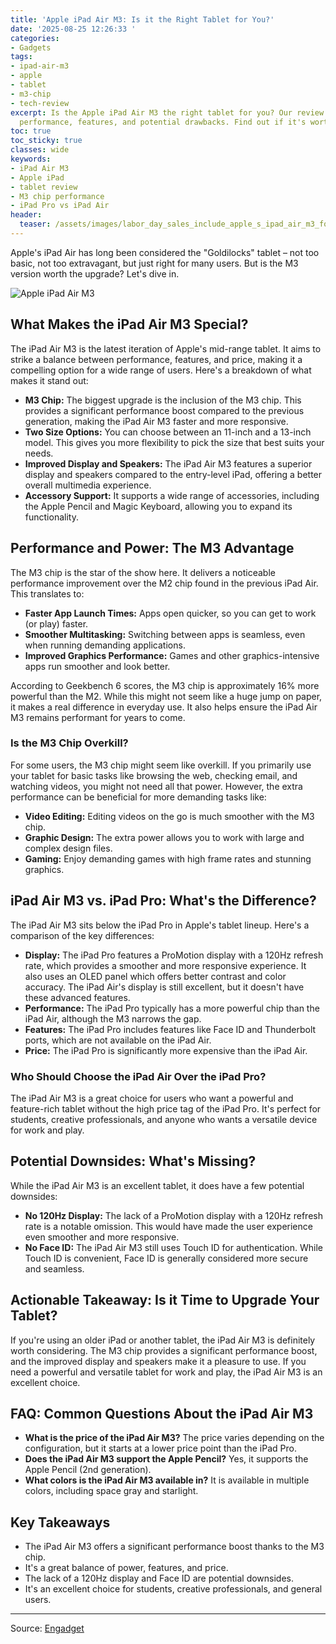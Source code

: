 ```yaml
---
title: 'Apple iPad Air M3: Is it the Right Tablet for You?'
date: '2025-08-25 12:26:33 '
categories:
- Gadgets
tags:
- ipad-air-m3
- apple
- tablet
- m3-chip
- tech-review
excerpt: Is the Apple iPad Air M3 the right tablet for you? Our review explores its
  performance, features, and potential drawbacks. Find out if it's worth the upgrade!
toc: true
toc_sticky: true
classes: wide
keywords:
- iPad Air M3
- Apple iPad
- tablet review
- M3 chip performance
- iPad Pro vs iPad Air
header:
  teaser: /assets/images/labor_day_sales_include_apple_s_ipad_air_m3_for__1_20250825122633.jpg
---
```


Apple's iPad Air has long been considered the "Goldilocks" tablet – not too basic, not too extravagant, but just right for many users. But is the M3 version worth the upgrade? Let's dive in.

![Apple iPad Air M3](https://o.aolcdn.com/images/dims?image_uri=https%3A%2F%2Fs.yimg.com%2Fos%2Fcreatr-uploaded-images%2F2025-08%2F5cdc5510-7473-11f0-9fef-dc0b7afb7d39&resize=1400%2C933&client=19f2b5e49a271b2bde77&signature=c455fafc0d18450c267a8740a1d11fa826d7e258)

## What Makes the iPad Air M3 Special?

The iPad Air M3 is the latest iteration of Apple's mid-range tablet. It aims to strike a balance between performance, features, and price, making it a compelling option for a wide range of users. Here's a breakdown of what makes it stand out:

*   **M3 Chip:** The biggest upgrade is the inclusion of the M3 chip. This provides a significant performance boost compared to the previous generation, making the iPad Air M3 faster and more responsive.
*   **Two Size Options:** You can choose between an 11-inch and a 13-inch model. This gives you more flexibility to pick the size that best suits your needs.
*   **Improved Display and Speakers:** The iPad Air M3 features a superior display and speakers compared to the entry-level iPad, offering a better overall multimedia experience.
*   **Accessory Support:** It supports a wide range of accessories, including the Apple Pencil and Magic Keyboard, allowing you to expand its functionality.

## Performance and Power: The M3 Advantage

The M3 chip is the star of the show here. It delivers a noticeable performance improvement over the M2 chip found in the previous iPad Air. This translates to:

*   **Faster App Launch Times:** Apps open quicker, so you can get to work (or play) faster.
*   **Smoother Multitasking:** Switching between apps is seamless, even when running demanding applications.
*   **Improved Graphics Performance:** Games and other graphics-intensive apps run smoother and look better.

According to Geekbench 6 scores, the M3 chip is approximately 16% more powerful than the M2. While this might not seem like a huge jump on paper, it makes a real difference in everyday use. It also helps ensure the iPad Air M3 remains performant for years to come.

### Is the M3 Chip Overkill?

For some users, the M3 chip might seem like overkill. If you primarily use your tablet for basic tasks like browsing the web, checking email, and watching videos, you might not need all that power. However, the extra performance can be beneficial for more demanding tasks like:

*   **Video Editing:** Editing videos on the go is much smoother with the M3 chip.
*   **Graphic Design:** The extra power allows you to work with large and complex design files.
*   **Gaming:** Enjoy demanding games with high frame rates and stunning graphics.

## iPad Air M3 vs. iPad Pro: What's the Difference?

The iPad Air M3 sits below the iPad Pro in Apple's tablet lineup. Here's a comparison of the key differences:

*   **Display:** The iPad Pro features a ProMotion display with a 120Hz refresh rate, which provides a smoother and more responsive experience. It also uses an OLED panel which offers better contrast and color accuracy. The iPad Air's display is still excellent, but it doesn't have these advanced features.
*   **Performance:** The iPad Pro typically has a more powerful chip than the iPad Air, although the M3 narrows the gap. 
*   **Features:** The iPad Pro includes features like Face ID and Thunderbolt ports, which are not available on the iPad Air.
*   **Price:** The iPad Pro is significantly more expensive than the iPad Air.

### Who Should Choose the iPad Air Over the iPad Pro?

The iPad Air M3 is a great choice for users who want a powerful and feature-rich tablet without the high price tag of the iPad Pro. It's perfect for students, creative professionals, and anyone who wants a versatile device for work and play.

## Potential Downsides: What's Missing?

While the iPad Air M3 is an excellent tablet, it does have a few potential downsides:

*   **No 120Hz Display:** The lack of a ProMotion display with a 120Hz refresh rate is a notable omission. This would have made the user experience even smoother and more responsive.
*   **No Face ID:** The iPad Air M3 still uses Touch ID for authentication. While Touch ID is convenient, Face ID is generally considered more secure and seamless.

## Actionable Takeaway: Is it Time to Upgrade Your Tablet?

If you're using an older iPad or another tablet, the iPad Air M3 is definitely worth considering. The M3 chip provides a significant performance boost, and the improved display and speakers make it a pleasure to use. If you need a powerful and versatile tablet for work and play, the iPad Air M3 is an excellent choice.

## FAQ: Common Questions About the iPad Air M3

*   **What is the price of the iPad Air M3?**
    The price varies depending on the configuration, but it starts at a lower price point than the iPad Pro.
*   **Does the iPad Air M3 support the Apple Pencil?**
    Yes, it supports the Apple Pencil (2nd generation).
*   **What colors is the iPad Air M3 available in?**
    It is available in multiple colors, including space gray and starlight.

## Key Takeaways

*   The iPad Air M3 offers a significant performance boost thanks to the M3 chip.
*   It's a great balance of power, features, and price.
*   The lack of a 120Hz display and Face ID are potential downsides.
*   It's an excellent choice for students, creative professionals, and general users.

---

Source: [Engadget](https://www.engadget.com/deals/labor-day-sales-include-apples-ipad-air-m3-for-150-off-162908936.html?src=rss)